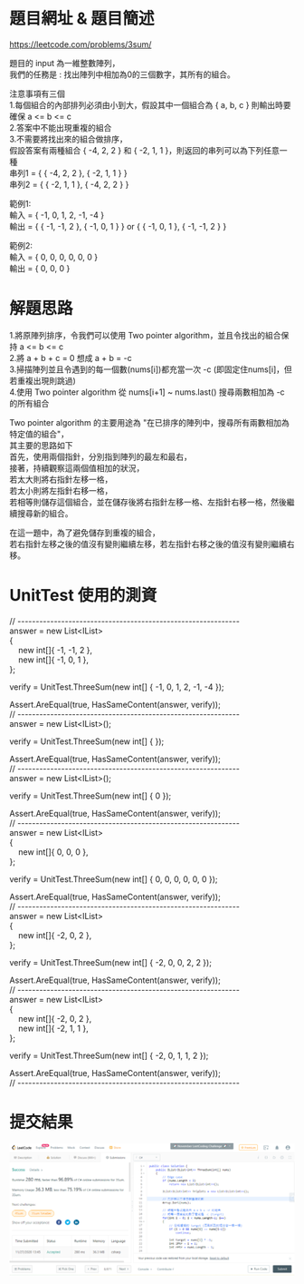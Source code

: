 # 題目網址 & 題目簡述  
https://leetcode.com/problems/3sum/  
  
題目的 input 為一維整數陣列，  
我們的任務是 : 找出陣列中相加為0的三個數字，其所有的組合。  
  
注意事項有三個  
1.每個組合的內部排列必須由小到大，假設其中一個組合為 { a, b, c } 則輸出時要確保 a <= b <= c  
2.答案中不能出現重複的組合  
3.不需要將找出來的組合做排序，  
假設答案有兩種組合 { -4, 2, 2 } 和 { -2, 1, 1 }，則返回的串列可以為下列任意一種  
串列1 = { { -4, 2, 2 }, { -2, 1, 1 } }  
串列2 = { { -2, 1, 1 }, { -4, 2, 2 } }  
  
範例1:  
輸入 = { -1, 0, 1, 2, -1, -4 }  
輸出 = { { -1, -1, 2 }, { -1, 0, 1 } } or { { -1, 0, 1 }, { -1, -1, 2 } }  
  
範例2:  
輸入 = { 0, 0, 0, 0, 0, 0 }  
輸出 = { 0, 0, 0 }  
  
# 解題思路  
1.將原陣列排序，令我們可以使用 Two pointer algorithm，並且令找出的組合保持 a <= b <= c  
2.將 a + b + c = 0 想成 a + b = -c  
3.掃描陣列並且令遇到的每一個數(nums[i])都充當一次 -c (即固定住nums[i]，但若重複出現則跳過)  
4.使用 Two pointer algorithm 從 nums[i+1] ~ nums.last() 搜尋兩數相加為 -c 的所有組合  
  
Two pointer algorithm 的主要用途為 "在已排序的陣列中，搜尋所有兩數相加為特定值的組合"，  
其主要的思路如下  
首先，使用兩個指針，分別指到陣列的最左和最右，  
接著，持續觀察這兩個值相加的狀況，  
若太大則將右指針左移一格，  
若太小則將左指針右移一格，  
若相等則儲存這個組合，並在儲存後將右指針左移一格、左指針右移一格，然後繼續搜尋新的組合。  
  
在這一題中，為了避免儲存到重複的組合，  
若右指針左移之後的值沒有變則繼續左移，若左指針右移之後的值沒有變則繼續右移。  
  
# UnitTest 使用的測資  
// -------------------------------------------------------------  
answer = new List<IList<int>>  
{  
&nbsp;&nbsp;&nbsp;&nbsp;new int[]{ -1, -1, 2 },  
&nbsp;&nbsp;&nbsp;&nbsp;new int[]{ -1,  0, 1 },  
};  
  
verify = UnitTest.ThreeSum(new int[] { -1, 0, 1, 2, -1, -4 });  
  
Assert.AreEqual(true, HasSameContent(answer, verify));  
// -------------------------------------------------------------  
answer = new List<IList<int>>();  
  
verify = UnitTest.ThreeSum(new int[] { });  
  
Assert.AreEqual(true, HasSameContent(answer, verify));  
// -------------------------------------------------------------  
answer = new List<IList<int>>();  
  
verify = UnitTest.ThreeSum(new int[] { 0 });  
  
Assert.AreEqual(true, HasSameContent(answer, verify));  
// -------------------------------------------------------------  
answer = new List<IList<int>>  
{  
&nbsp;&nbsp;&nbsp;&nbsp;new int[]{ 0, 0, 0 },  
};  
  
verify = UnitTest.ThreeSum(new int[] { 0, 0, 0, 0, 0, 0 });  
  
Assert.AreEqual(true, HasSameContent(answer, verify));  
// -------------------------------------------------------------  
answer = new List<IList<int>>  
{  
&nbsp;&nbsp;&nbsp;&nbsp;new int[]{ -2, 0, 2 },  
};  
  
verify = UnitTest.ThreeSum(new int[] { -2, 0, 0, 2, 2 });  
  
Assert.AreEqual(true, HasSameContent(answer, verify));  
// -------------------------------------------------------------  
answer = new List<IList<int>>  
{  
&nbsp;&nbsp;&nbsp;&nbsp;new int[]{ -2, 0, 2 },  
&nbsp;&nbsp;&nbsp;&nbsp;new int[]{ -2, 1, 1 },  
};  
  
verify = UnitTest.ThreeSum(new int[] { -2, 0, 1, 1, 2 });  
  
Assert.AreEqual(true, HasSameContent(answer, verify));  
// -------------------------------------------------------------  
  
# 提交結果  
![image](https://raw.githubusercontent.com/Jacky20200711/LeetCode/master/Q15(3Sum)/SuccessShot.PNG)  
&emsp;  
&emsp;  
